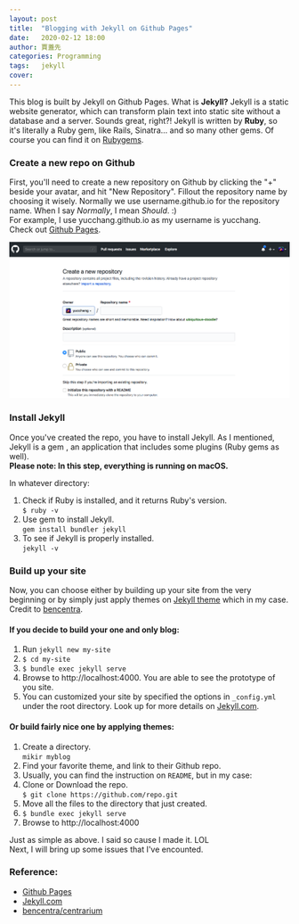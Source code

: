 ```yaml
---
layout: post
title:  "Blogging with Jekyll on Github Pages"
date:   2020-02-12 18:00 
author: 賈蓋先
categories: Programming  
tags:	jekyll  
cover: 
---
```


This blog is built by Jekyll on Github Pages. What is **Jekyll?** Jekyll is a static website generator, which can transform plain text into static site without a database and a server. Sounds great, right?! Jekyll is written by **Ruby**, so it's literally a Ruby gem, like Rails, Sinatra... and so many other gems. Of course you can find it on [Rubygems].

### Create a new repo on Github 
First, you'll need to create a new repository on Github by clicking the "+" beside your avatar, and hit "New Repository". Fillout the repository name by choosing it wisely. Normally we use username.github.io for the repository name. When I say *Normally*, I mean *Should*. :) 
<br/> 
For example, I use yucchang.github.io as my username is yucchang. 
<br/> 
Check out [Github Pages][github_pages].  

![Create a repo](/assets/repo_jekyll.png)

### Install Jekyll 
Once you've created the repo, you have to install Jekyll. As I mentioned, Jekyll is a gem , an application that includes some plugins (Ruby gems as well). 
<br/>
**Please note: In this step, everything is running on macOS.** 

In whatever directory: 
1. Check if Ruby is installed, and it returns Ruby's version. <br/>`$ ruby -v`
2. Use gem to install Jekyll. <br/>`gem install bundler jekyll`
3. To see if Jekyll is properly installed. <br/>`jekyll -v` 

### Build up your site 
Now, you can choose either by building up your site from the very beginning or by simply just apply themes on [Jekyll theme][jekyll_theme] which in my case. Credit to [bencentra](https://github.com/bencentra).

#### If you decide to build your one and only blog: 
1. Run `jekyll new my-site` 
2. `$ cd my-site`
3. `$ bundle exec jekyll serve`
4. Browse to http://localhost:4000. You are able to see the prototype of you site.
5. You can customized your site by specified the options in `_config.yml` under the root directory. Look up for more details on [Jekyll.com][jekyll].

#### Or build fairly nice one by applying themes:
1. Create a directory. <br/> `mikir myblog`
2. Find your favorite theme, and link to their Github repo. 
3. Usually, you can find the instruction on `README`, but in my case: 
4. Clone or Download the repo. <br/> `$ git clone https://github.com/repo.git` 
5. Move all the files to the directory that just created. 
6. `$ bundle exec jekyll serve`
7. Browse to http://localhost:4000 

Just as simple as above. I said so cause I made it. LOL 
<br/>
Next, I will bring up some issues that I've encounted.

### Reference: 
- [Github Pages][github_pages]
- [Jekyll.com][jekyll]
- [bencentra/centrarium](https://github.com/bencentra/centrarium) 


[Rubygems]: https://rubygems.org/search?utf8=✓&query=jekyll
[github_pages]: https://help.github.com/en/github/working-with-github-pages/getting-started-with-github-pages
[jekyll_theme]: http://jekyllthemes.org
[jekyll]: https://jekyllrb.com